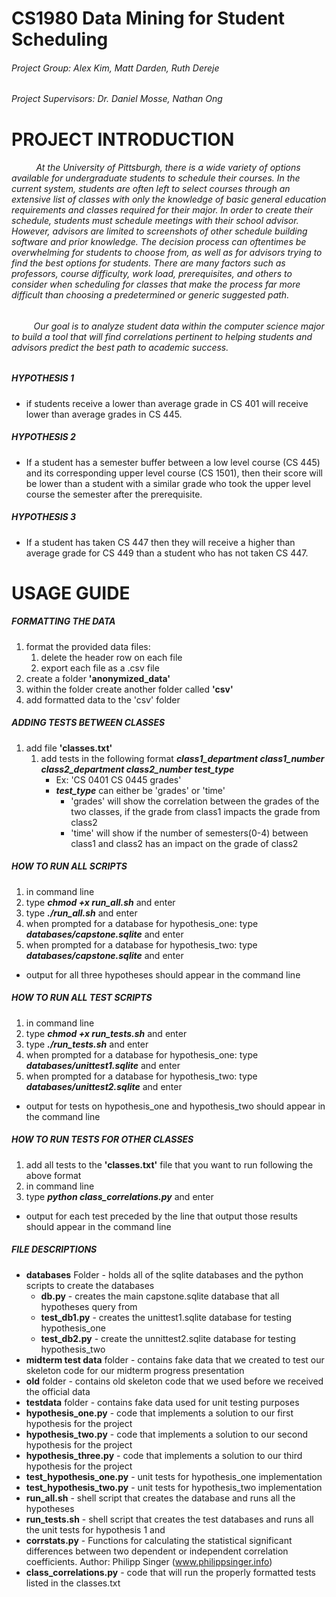 # CS1980 Data Mining for Student Scheduling
###### Project Group: Alex Kim, Matt Darden, Ruth Dereje
###### Project Supervisors: Dr. Daniel Mosse, Nathan Ong
#

# PROJECT INTRODUCTION
###### &nbsp;&nbsp;&nbsp;&nbsp;&nbsp;&nbsp;&nbsp;&nbsp;&nbsp; At the University of Pittsburgh, there is a wide variety of options available for undergraduate students to schedule their courses. In the current system, students are often left to select courses through an extensive list of classes with only the knowledge of basic general education requirements and classes required for their major. In order to create their schedule, students must schedule meetings with their school advisor. However, advisors are limited to screenshots of other schedule building software and prior knowledge. The decision process can oftentimes be overwhelming for students to choose from, as well as for advisors trying to find the best options for students. There are many factors such as professors, course difficulty, work load, prerequisites, and others to consider when scheduling for classes that make the process far more difficult than choosing a predetermined or generic suggested path.
###### 	&nbsp;&nbsp;&nbsp;&nbsp;&nbsp;&nbsp;&nbsp;&nbsp;&nbsp;Our goal is to analyze student data within the computer science major to build a tool that will find correlations pertinent to helping students and advisors predict the best path to academic success.

##
##### HYPOTHESIS 1
* if students receive a lower than average grade in CS 401 will receive lower than average grades in CS 445.

##### HYPOTHESIS 2
* If a student has a semester buffer between a low level course (CS 445) and its corresponding upper level course (CS 1501), then their score will be lower than a student with a similar grade who took the upper level course the semester after the prerequisite.

##### HYPOTHESIS 3
* If a student has taken CS 447 then they will receive a higher than average grade for CS 449 than a student who has not taken CS 447.

# USAGE GUIDE
##### FORMATTING THE DATA
1. format the provided data files:
	1. delete the header row on each file
	1. export each file as a .csv file
1. create a folder **'anonymized_data'**
1. within the folder create another folder called **'csv'**
1. add formatted data to the 'csv' folder

##### ADDING TESTS BETWEEN CLASSES
1. add file **'classes.txt'**
	1. add tests in the following format _**class1_department class1_number class2_department class2_number test_type**_
		* Ex: 'CS 0401 CS 0445 grades'
		* _**test_type**_ can either be 'grades' or 'time'
			* 'grades' will show the correlation between the grades of the two classes, if the grade from class1 impacts the grade from class2
			* 'time' will show if the number of semesters(0-4) between class1 and class2 has an impact on the grade of class2

##### HOW TO RUN ALL SCRIPTS
1. in command line
1. type _**chmod +x run_all.sh**_ and enter
1. type _**./run_all.sh**_ and enter
1. when prompted for a database for hypothesis_one: type _**databases/capstone.sqlite**_ and enter
1. when prompted for a database for hypothesis_two: type _**databases/capstone.sqlite**_ and enter
* output for all three hypotheses should appear in the command line

##### HOW TO RUN ALL TEST SCRIPTS
1. in command line
1. type _**chmod +x run_tests.sh**_ and enter
1. type _**./run_tests.sh**_ and enter
1. when prompted for a database for hypothesis_one: type _**databases/unittest1.sqlite**_ and enter
1. when prompted for a database for hypothesis_two: type _**databases/unittest2.sqlite**_ and enter
* output for tests on hypothesis_one and hypothesis_two should appear in the command line

##### HOW TO RUN TESTS FOR OTHER CLASSES
1. add all tests to the **'classes.txt'** file that you want to run following the above format
1. in command line
1. type _**python class_correlations.py**_ and enter
* output for each test preceded by the line that output those results should appear in the command line

##### FILE DESCRIPTIONS
* **databases** Folder - holds all of the sqlite databases and the python scripts to create the databases
   * **db.py** - creates the main capstone.sqlite database that all hypotheses query from
   * **test_db1.py** - creates the unittest1.sqlite database for testing hypothesis_one
   * **test_db2.py** - create the unnittest2.sqlite database for testing hypothesis_two
* **midterm test data** folder - contains fake data that we created to test our skeleton code for our midterm progress presentation
* **old** folder - contains old skeleton code that we used before we received the official data
* **testdata** folder - contains fake data used for unit testing purposes
* **hypothesis_one.py** - code that implements a solution to our first hypothesis for the project
* **hypothesis_two.py** - code that implements a solution to our second hypothesis for the project
* **hypothesis_three.py** - code that implements a solution to our third hypothesis for the project
* **test_hypothesis_one.py** - unit tests for hypothesis_one implementation
* **test_hypothesis_two.py** - unit tests for hypothesis_two implementation
* **run_all.sh** - shell script that creates the database and runs all the hypotheses
* **run_tests.sh** - shell script that creates the test databases and runs all the unit tests for hypothesis 1 and
* **corrstats.py** - Functions for calculating the statistical significant differences between two dependent or independent correlation
coefficients. Author: Philipp Singer (www.philippsinger.info)
* **class_correlations.py** - code that will run the properly formatted tests listed in the classes.txt
